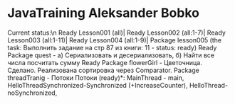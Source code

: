 # JavaTraining Aleksander Bobko
Current status:\n
Ready Lesson001 (all)|
Ready Lesson002 (all:1-7)|
Ready Lesson003 (all:1-11)|
Ready Lesson004 (all:1-9)|
Package lesson005 (the task: Выполнить задание на стр 87 из книги: 11 - status: ready)
Ready Package quest - a) Сериализовать и десериализовать, б) Найти все числа посчитать сумму
Ready Package flowerGirl - Цветочница. Сделано. Реализована сортировка через Comparator.
Package threadTranig - Потоки
Потоки (ready)*: MainThread - main, HelloThreadSynchronized-Synchronized (+IncreaseCounter), HelloThread- noSynchronized,
